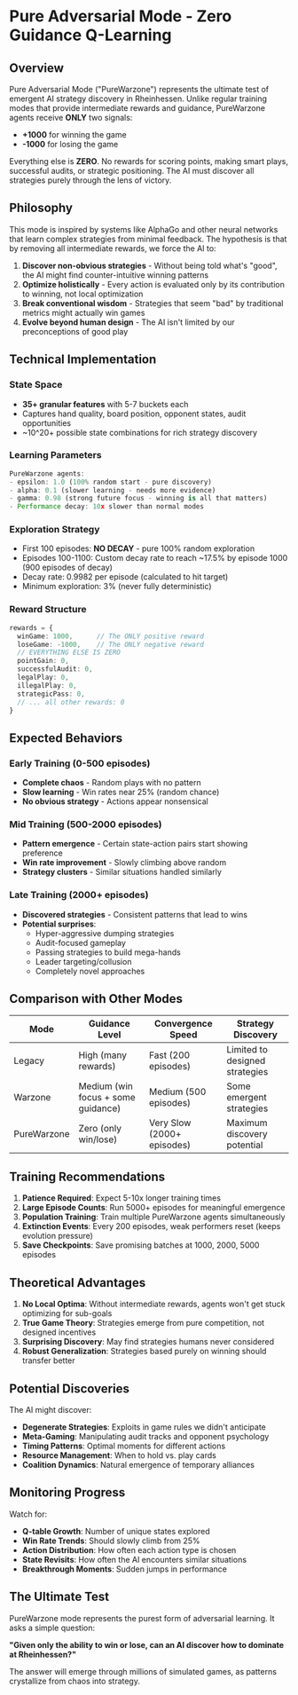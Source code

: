 # Pure Adversarial Mode - Zero Guidance Q-Learning

## Overview

Pure Adversarial Mode ("PureWarzone") represents the ultimate test of emergent AI strategy discovery in Rheinhessen. Unlike regular training modes that provide intermediate rewards and guidance, PureWarzone agents receive **ONLY** two signals:

- **+1000** for winning the game
- **-1000** for losing the game

Everything else is **ZERO**. No rewards for scoring points, making smart plays, successful audits, or strategic positioning. The AI must discover all strategies purely through the lens of victory.

## Philosophy

This mode is inspired by systems like AlphaGo and other neural networks that learn complex strategies from minimal feedback. The hypothesis is that by removing all intermediate rewards, we force the AI to:

1. **Discover non-obvious strategies** - Without being told what's "good", the AI might find counter-intuitive winning patterns
2. **Optimize holistically** - Every action is evaluated only by its contribution to winning, not local optimization
3. **Break conventional wisdom** - Strategies that seem "bad" by traditional metrics might actually win games
4. **Evolve beyond human design** - The AI isn't limited by our preconceptions of good play

## Technical Implementation

### State Space
- **35+ granular features** with 5-7 buckets each
- Captures hand quality, board position, opponent states, audit opportunities
- ~10^20+ possible state combinations for rich strategy discovery

### Learning Parameters
```typescript
PureWarzone agents:
- epsilon: 1.0 (100% random start - pure discovery)
- alpha: 0.1 (slower learning - needs more evidence)  
- gamma: 0.98 (strong future focus - winning is all that matters)
- Performance decay: 10x slower than normal modes
```

### Exploration Strategy
- First 100 episodes: **NO DECAY** - pure 100% random exploration
- Episodes 100-1100: Custom decay rate to reach ~17.5% by episode 1000 (900 episodes of decay)
- Decay rate: 0.9982 per episode (calculated to hit target)
- Minimum exploration: 3% (never fully deterministic)

### Reward Structure
```typescript
rewards = {
  winGame: 1000,      // The ONLY positive reward
  loseGame: -1000,    // The ONLY negative reward
  // EVERYTHING ELSE IS ZERO
  pointGain: 0,
  successfulAudit: 0,
  legalPlay: 0,
  illegalPlay: 0,
  strategicPass: 0,
  // ... all other rewards: 0
}
```

## Expected Behaviors

### Early Training (0-500 episodes)
- **Complete chaos** - Random plays with no pattern
- **Slow learning** - Win rates near 25% (random chance)
- **No obvious strategy** - Actions appear nonsensical

### Mid Training (500-2000 episodes)
- **Pattern emergence** - Certain state-action pairs start showing preference
- **Win rate improvement** - Slowly climbing above random
- **Strategy clusters** - Similar situations handled similarly

### Late Training (2000+ episodes)
- **Discovered strategies** - Consistent patterns that lead to wins
- **Potential surprises**:
  - Hyper-aggressive dumping strategies
  - Audit-focused gameplay
  - Passing strategies to build mega-hands
  - Leader targeting/collusion
  - Completely novel approaches

## Comparison with Other Modes

| Mode | Guidance Level | Convergence Speed | Strategy Discovery |
|------|---------------|-------------------|-------------------|
| Legacy | High (many rewards) | Fast (200 episodes) | Limited to designed strategies |
| Warzone | Medium (win focus + some guidance) | Medium (500 episodes) | Some emergent strategies |
| PureWarzone | Zero (only win/lose) | Very Slow (2000+ episodes) | Maximum discovery potential |

## Training Recommendations

1. **Patience Required**: Expect 5-10x longer training times
2. **Large Episode Counts**: Run 5000+ episodes for meaningful emergence
3. **Population Training**: Train multiple PureWarzone agents simultaneously
4. **Extinction Events**: Every 200 episodes, weak performers reset (keeps evolution pressure)
5. **Save Checkpoints**: Save promising batches at 1000, 2000, 5000 episodes

## Theoretical Advantages

1. **No Local Optima**: Without intermediate rewards, agents won't get stuck optimizing for sub-goals
2. **True Game Theory**: Strategies emerge from pure competition, not designed incentives
3. **Surprising Discovery**: May find strategies humans never considered
4. **Robust Generalization**: Strategies based purely on winning should transfer better

## Potential Discoveries

The AI might discover:
- **Degenerate Strategies**: Exploits in game rules we didn't anticipate
- **Meta-Gaming**: Manipulating audit tracks and opponent psychology
- **Timing Patterns**: Optimal moments for different actions
- **Resource Management**: When to hold vs. play cards
- **Coalition Dynamics**: Natural emergence of temporary alliances

## Monitoring Progress

Watch for:
- **Q-table Growth**: Number of unique states explored
- **Win Rate Trends**: Should slowly climb from 25%
- **Action Distribution**: How often each action type is chosen
- **State Revisits**: How often the AI encounters similar situations
- **Breakthrough Moments**: Sudden jumps in performance

## The Ultimate Test

PureWarzone mode represents the purest form of adversarial learning. It asks a simple question:

**"Given only the ability to win or lose, can an AI discover how to dominate at Rheinhessen?"**

The answer will emerge through millions of simulated games, as patterns crystallize from chaos into strategy.
